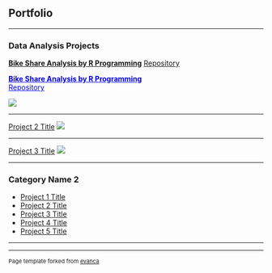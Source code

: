 ## Portfolio

---

### Data Analysis Projects


[<strong>Bike Share Analysis by R Programming</strong>](https://JasonDayuha.github.io/Bike_Share_v1.0_R_pgrm/R--Bike-Share-ver1-.html)
[Repository](https://github.com/JasonDayuha/Bike_Share_v1.0_R_pgrm)

<a href="https://JasonDayuha.github.io/Bike_Share_v1.0_R_pgrm/R--Bike-Share-ver1-.html" style="color: #0000EE ; font-weight: bold;">Bike Share Analysis by R Programming</a><br>
<a href="https://github.com/JasonDayuha/Bike_Share_v1.0_R_pgrm" style="color: #0000FF;">Repository</a>


<img src="images/dummy_thumbnail.jpg?raw=true"/>

---
[Project 2 Title](/pdf/sample_presentation.pdf)
<img src="images/dummy_thumbnail.jpg?raw=true"/>

---
[Project 3 Title](http://example.com/)
<img src="images/dummy_thumbnail.jpg?raw=true"/>

---

### Category Name 2

- [Project 1 Title](http://example.com/)
- [Project 2 Title](http://example.com/)
- [Project 3 Title](http://example.com/)
- [Project 4 Title](http://example.com/)
- [Project 5 Title](http://example.com/)

---




---
<p style="font-size:11px">Page template forked from <a href="https://github.com/evanca/quick-portfolio">evanca</a></p>
<!-- Remove above link if you don't want to attibute -->
